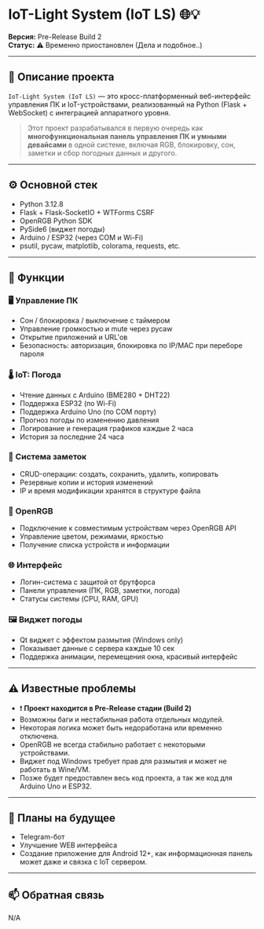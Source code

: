 # IoT-Light System (IoT LS) 🌐💡

**Версия:** Pre-Release Build 2  
**Статус:** ⚠️ Временно приостановлен (Дела и подобное..)

---

## 🧠 Описание проекта

`IoT-Light System (IoT LS)` — это кросс-платформенный веб-интерфейс управления ПК и IoT-устройствами, реализованный на Python (Flask + WebSocket) с интеграцией аппаратного уровня.

> Этот проект разрабатывался в первую очередь как **многофункциональная панель управления ПК и умными девайсами** в одной системе, включая RGB, блокировку, сон, заметки и сбор погодных данных и другого.

---

## ⚙️ Основной стек

- Python 3.12.8
- Flask + Flask-SocketIO + WTForms CSRF
- OpenRGB Python SDK
- PySide6 (виджет погоды)
- Arduino / ESP32 (через COM и Wi-Fi)
- psutil, pycaw, matplotlib, colorama, requests, etc.

---

## 🔧 Функции

### 🖥️ Управление ПК
- Сон / блокировка / выключение с таймером
- Управление громкостью и mute через pycaw
- Открытие приложений и URL'ов
- Безопасность: авторизация, блокировка по IP/MAC при переборе пароля

### 🌡️ IoT: Погода
- Чтение данных с Arduino (BME280 + DHT22)
- Поддержка ESP32 (по Wi-Fi)
- Поддержка Arduino Uno (по COM порту)
- Прогноз погоды по изменению давления
- Логирование и генерация графиков каждые 2 часа
- История за последние 24 часа

### 📓 Система заметок
- CRUD-операции: создать, сохранить, удалить, копировать
- Резервные копии и история изменений
- IP и время модификации хранятся в структуре файла

### 🎨 OpenRGB
- Подключение к совместимым устройствам через OpenRGB API
- Управление цветом, режимами, яркостью
- Получение списка устройств и информации

### 🌐 Интерфейс
- Логин-система с защитой от брутфорса
- Панели управления (ПК, RGB, заметки, погода)
- Статусы системы (CPU, RAM, GPU)

### 🖼️ Виджет погоды
- Qt виджет с эффектом размытия (Windows only)
- Показывает данные с сервера каждые 10 сек
- Поддержка анимации, перемещения окна, красивый интерфейс

---

## ⚠️ Известные проблемы

- ❗ **Проект находится в Pre-Release стадии (Build 2)**  
- Возможны баги и нестабильная работа отдельных модулей.
- Некоторая логика может быть недоработана или временно отключена.
- OpenRGB не всегда стабильно работает с некоторыми устройствами.
- Виджет под Windows требует прав для размытия и может не работать в Wine/VM.
- Позже будет предоставлен весь код проекта, а так же код для Arduino Uno и ESP32.

---

## 🔮 Планы на будущее

- Telegram-бот
- Улучшение WEB интерфейса
- Создание приложение для Android 12+, как информационная панель может даже и связка с IoT сервером.

---

## 📫 Обратная связь

N/A


